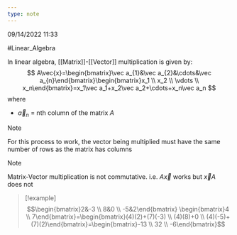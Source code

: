 ```yaml
---
type: note
---
```

09/14/2022 11:33

  #Linear_Algebra 


In linear algebra, [[Matrix]]-[[Vector]] multiplication is given by:
$$
A\vec{x}=\begin{bmatrix}\vec a_{1}&\vec a_{2}&\cdots&\vec a_{n}\end{bmatrix}\begin{bmatrix}x_1 \\ x_2 \\ \vdots \\ x_n\end{bmatrix}=x_1\vec a_1+x_2\vec a_2+\cdots+x_n\vec a_n
$$
where
- $\vec{a}_n$ = nth column of the matrix $A$ 

> [!note]
> For this process to work, the vector being multiplied must have the same number of rows as the matrix has columns

>[!note]
>Matrix-Vector multiplication is not commutative. i.e. $A\vec x$ works but $\vec xA$ does not


>[!example]
>$$\begin{bmatrix}2&-3 \\ 8&0 \\ -5&2\end{bmatrix}
\begin{bmatrix}4 \\ 7\end{bmatrix}=\begin{bmatrix}(4)(2)+(7)(-3) \\ (4)(8)+0 \\ (4)(-5)+(7)(2)\end{bmatrix}=\begin{bmatrix}-13 \\ 32 \\ -6\end{bmatrix}$$
